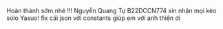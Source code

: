 Hoàn thành sớm nhé !!!
Nguyễn Quang Tự B22DCCN774 xin nhận mọi kèo solo Yasuo!
fix cái json với constants giúp em với anh thiện ơi
